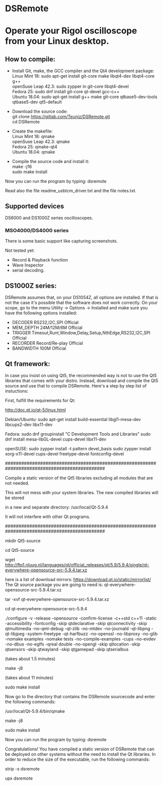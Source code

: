 # DSRemote
Operate your Rigol oscilloscope from your Linux desktop.
========================================================

How to compile:
---------------


- Install Git, make, the GCC compiler and the Qt4 development package:<br />
 Linux Mint 18: sudo apt-get install git-core make libqt4-dev libqt4-core g++<br />
 openSuse Leap 42.3: sudo zypper in git-core libqt4-devel<br />
 Fedora 25: sudo dnf install git-core qt-devel gcc-c++<br />
 Ubuntu 18.04: sudo apt-get install g++ make git-core qtbase5-dev-tools qtbase5-dev qt5-default<br />

- Download the source code:<br />
 git clone https://gitlab.com/Teuniz/DSRemote.git<br />
 cd DSRemote<br />

- Create the makefile:<br />
 Linux Mint 18: qmake<br />
 openSuse Leap 42.3: qmake<br />
 Fedora 25: qmake-qt4<br />
 Ubuntu 18.04: qmake<br />

- Compile the source code and install it:<br />
 make -j16<br />
 sudo make install<br />

Now you can run the program by typing: dsremote

 Read also the file readme_usbtcm_driver.txt
 and the file notes.txt.

Supported devices
---------------

DS6000 and DS1000Z series oscilloscopes.

### MSO4000/DS4000 series

There is some basic support like capturing screenshots.

Not tested yet:

* Record & Playback function
* Wave Inspector
* serial decoding.


DS1000Z series:
---------------
DSRemote assumes that, on your DS1054Z, all options are installed.
If that is not the case it's possible that the software does not work correctly.
On your scope, go to the menu Utility -> Options -> Installed and make sure you have the following options installed:

* DECODER RS232,I2C,SPI Official
* MEM_DEPTH 24M/12M/6M Official
* TRIGGER Timeout,Runt,Window,Delay,Setup,NthEdge,RS232,I2C,SPI Official
* RECORDER Record/Re-play Official
* BANDWIDTH 100M Official



Qt framework:
-------------
In case you insist on using Qt5, the recommended way is not to use the Qt5 libraries that comes with your distro.
Instead, download and compile the Qt5 source and use that to compile DSRemote.
Here's a step by step list of instuctions:

First, fulfill the requirements for Qt:

http://doc.qt.io/qt-5/linux.html

Debian/Ubuntu: sudo apt-get install build-essential libgl1-mesa-dev libcups2-dev libx11-dev

Fedora: sudo dnf groupinstall "C Development Tools and Libraries"
        sudo dnf install mesa-libGL-devel cups-devel libx11-dev

openSUSE: sudo zypper install -t pattern devel_basis
          sudo zypper install xorg-x11-devel cups-devel freetype-devel fontconfig-devel

#############################################################################################

 Compile a static version of the Qt5 libraries excluding all modules that are not needed.

 This will not mess with your system libraries. The new compiled libraries will be stored

 in a new and separate directory: /usr/local/Qt-5.9.4

 It will not interfere with other Qt programs.

#############################################################################################

mkdir Qt5-source

cd Qt5-source

wget http://ftp1.nluug.nl/languages/qt/official_releases/qt/5.9/5.9.4/single/qt-everywhere-opensource-src-5.9.4.tar.xz

here is a list of download mirrors: https://download.qt.io/static/mirrorlist/
The Qt source package you are going to need is: qt-everywhere-opensource-src-5.9.4.tar.xz

tar -xvf qt-everywhere-opensource-src-5.9.4.tar.xz

cd qt-everywhere-opensource-src-5.9.4

./configure -v -release -opensource -confirm-license -c++std c++11 -static -accessibility -fontconfig -skip qtdeclarative -skip qtconnectivity -skip qtmultimedia -no-qml-debug -qt-zlib -no-mtdev -no-journald -qt-libpng -qt-libjpeg -system-freetype -qt-harfbuzz -no-openssl -no-libproxy -no-glib -nomake examples -nomake tests -no-compile-examples -cups -no-evdev -no-dbus -no-eglfs -qreal double -no-opengl -skip qtlocation -skip qtsensors -skip qtwayland -skip qtgamepad -skip qtserialbus

(takes about 1.5 minutes)

make -j8

(takes about 11 minutes)

sudo make install

Now go to the directory that contains the DSRemote sourcecode and enter the following commands:

/usr/local/Qt-5.9.4/bin/qmake

make -j8

sudo make install

Now you can run the program by typing: dsremote

Congratulations!
You have compiled a static version of DSRemote that can be deployed on other systems without the need
to install the Qt libraries.
In order to reduce the size of the executable, run the following commands:

strip -s dsremote

upx dsremote

